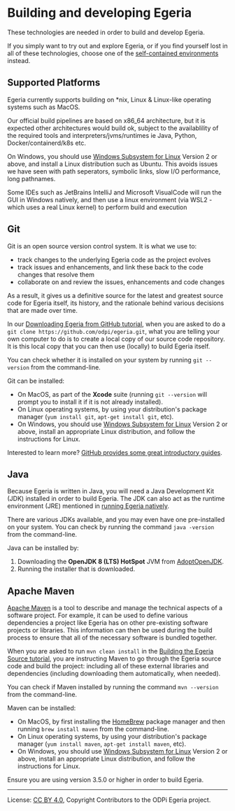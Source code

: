 <!-- SPDX-License-Identifier: CC-BY-4.0 -->
<!-- Copyright Contributors to the ODPi Egeria project. -->

# Building and developing Egeria

These technologies are needed in order to build and develop Egeria.

If you simply want to try out and explore Egeria, or if you find yourself lost in all of these technologies,
choose one of the [self-contained environments](README.md) instead.

## Supported Platforms

Egeria currently supports building on *nix, Linux & Linux-like operating systems such as MacOS.

Our official build pipelines are based on x86_64 architecture, but it is expected other architectures would build ok, subject
to the availablility of the required tools and interpreters/jvms/runtimes ie Java, Python, Docker/containerd/k8s etc.

On Windows, you should use [Windows Subsystem for Linux](https://docs.microsoft.com/en-us/windows/wsl/) Version 2 or above, and install 
a Linux distribution such as Ubuntu. This avoids issues we have seen with path seperators, symbolic links, slow I/O performance, long pathnames. 

Some IDEs such as JetBrains IntelliJ and Microsoft VisualCode will run the GUI in Windows natively, and then use a linux environment
(via WSL2 - which uses a real Linux kernel) to perform build and execution
## Git

Git is an open source version control system.  It is what we use to:

- track changes to the underlying Egeria code as the project evolves
- track issues and enhancements, and link these back to the code changes that resolve them
- collaborate on and review the issues, enhancements and code changes

As a result, it gives us a definitive source for the latest and greatest source code for
Egeria itself, its history, and the rationale behind various decisions that are made over
time.

In our [Downloading Egeria from GitHub tutorial](../building-egeria-tutorial/task-downloading-egeria-source.md),
when you are asked to do a `git clone https://github.com/odpi/egeria.git`, what you are
telling your own computer to do is to create a local copy of our source code repository.
It is this local copy that you can then use (locally) to build Egeria itself.

You can check whether it is installed on your system by running `git --version` from the command-line.

Git can be installed:

- On MacOS, as part of the **Xcode** suite (running `git --version` will prompt you to install it if it is not already
installed).
- On Linux operating systems, by using your distribution's package manager (`yum install git`, `apt-get install git`, etc).
- On Windows, you should use [Windows Subsystem for Linux](https://docs.microsoft.com/en-us/windows/wsl/) Version 2 or above, install an appropriate Linux distribution, and follow
  the instructions for Linux.
  
Interested to learn more?
[GitHub provides some great introductory guides](https://guides.github.com/introduction/git-handbook/).

## Java

Because Egeria is written in Java, you will need a Java Development Kit (JDK) installed in order to build
Egeria. The JDK can also act as the runtime environment (JRE) mentioned in [running Egeria natively](running-natively.md).

There are various JDKs available, and you may even have one pre-installed on your system. You can check
by running the command `java -version` from the command-line.

Java can be installed by:

1. Downloading the **OpenJDK 8 (LTS) HotSpot** JVM from [AdoptOpenJDK](https://adoptopenjdk.net).
1. Running the installer that is downloaded.

## Apache Maven

[Apache Maven](https://maven.apache.org) is a tool to describe and manage the technical aspects of a
software project. For example, it can be used to define various dependencies a project like Egeria has on
other pre-existing software projects or libraries. This information can then be used during the build
process to ensure that all of the necessary software is bundled together.

When you are asked to run `mvn clean install` in the [Building the Egeria Source tutorial](../building-egeria-tutorial/task-building-egeria-source.md),
you are instructing Maven to go through the Egeria source code and build the project: including all of these
external libraries and dependencies (including downloading them automatically, when needed).

You can check if Maven installed by running the command `mvn --version` from the command-line.

Maven can be installed:

- On MacOS, by first installing the [HomeBrew](https://brew.sh) package manager and then running
`brew install maven` from the command-line.
- On Linux operating systems, by using your distribution's package manager (`yum install maven`, `apt-get install maven`, etc).
- On Windows, you should use [Windows Subsystem for Linux](https://docs.microsoft.com/en-us/windows/wsl/) Version 2 or above, install an appropriate Linux distribution, and follow
  the instructions for Linux.
  
Ensure you are using version 3.5.0 or higher in order to build Egeria.


----
License: [CC BY 4.0](https://creativecommons.org/licenses/by/4.0/),
Copyright Contributors to the ODPi Egeria project.
